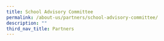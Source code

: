 ```yaml
---
title: School Advisory Committee
permalink: /about-us/partners/school-advisory-committee/
description: ""
third_nav_title: Partners
---
```

